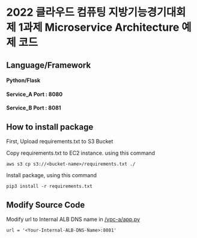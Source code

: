 # 2022 클라우드 컴퓨팅 지방기능경기대회 제 1과제 Microservice Architecture 예제 코드
## Language/Framework
#### Python/Flask
#### Service_A Port : 8080
#### Service_B Port : 8081
## How to install package
First, Upload requirements.txt to S3 Bucket

Copy requirements.txt to EC2 instance. using this command
```
aws s3 cp s3://<bucket-name>/requirements.txt ./
```

Install package, using this command
```
pip3 install -r requirements.txt
```

## Modify Source Code
Modify url to Internal ALB DNS name in [/vpc-a/app.py](https://github.com/Jeromy0515/cloud-skills-msa-example/blob/main/vpc-a/app.py)
```
url = '<Your-Internal-ALB-DNS-Name>:8081'
```